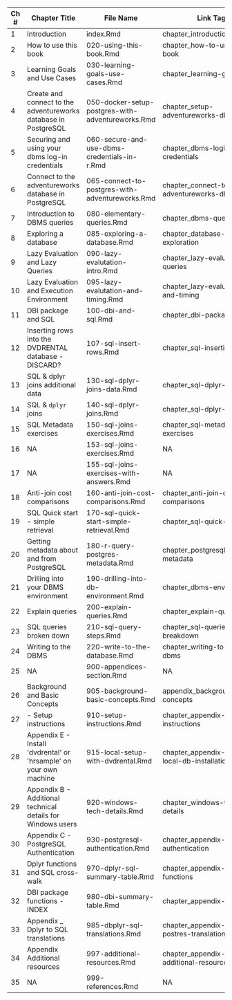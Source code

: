 |Ch # | Chapter Title | File Name | Link Tag|
|----|---------------------|---------------------|---------|
|1|Introduction|index.Rmd|chapter_introduction|
|2|How to use this book |020-using-this-book.Rmd|chapter_how-to-use-this-book|
|3|Learning Goals and Use Cases |030-learning-goals-use-cases.Rmd|chapter_learning-goals|
|4|Create and connect to the adventureworks database in PostgreSQL|050-docker-setup-postgres-with-adventureworks.Rmd|chapter_setup-adventureworks-db|
|5|Securing and using your dbms log-in credentials |060-secure-and-use-dbms-credentials-in-r.Rmd|chapter_dbms-login-credentials|
|6|Connect to the adventureworks database in PostgreSQL|065-connect-to-postgres-with-adventureworks.Rmd|chapter_connect-to-adventureworks-db|
|7|Introduction to DBMS queries |080-elementary-queries.Rmd|chapter_dbms-queries-intro|
|8|Exploring a database |085-exploring-a-database.Rmd|chapter_database-exploration|
|9|Lazy Evaluation and Lazy Queries |090-lazy-evalutation-intro.Rmd|chapter_lazy-evaluation-queries|
|10|Lazy Evaluation and Execution Environment |095-lazy-evalutation-and-timing.Rmd|chapter_lazy-evaluation-and-timing|
|11|DBI package and SQL |100-dbi-and-sql.Rmd|chapter_dbi-package-sql|
|12|Inserting rows into the DVDRENTAL database - DISCARD? |107-sql-insert-rows.Rmd|chapter_sql-inserting-rows|
|13|SQL & dplyr joins additional data |130-sql-dplyr-joins-data.Rmd|chapter_sql-dplyr-data|
|14|SQL & `dplyr` joins |140-sql-dplyr-joins.Rmd|chapter_sql-dplyr-joins|
|15|SQL Metadata exercises |150-sql-joins-exercises.Rmd|chapter_sql-metadata-exercises|
|16|NA|153-sql-joins-exercises.Rmd|NA|
|17|NA|155-sql-joins-exercises-with-answers.Rmd|NA|
|18|Anti-join cost comparisons |160-anti-join-cost-comparisons.Rmd|chapter_anti-join-cost-comparisons|
|19|SQL Quick start - simple retrieval |170-sql-quick-start-simple-retrieval.Rmd|chapter_sql-quick-start|
|20|Getting metadata about and from PostgreSQL |180-r-query-postgres-metadata.Rmd|chapter_postgresql-metadata|
|21|Drilling into your DBMS environment |190-drilling-into-db-environment.Rmd|chapter_dbms-environment|
|22|Explain queries |200-explain-queries.Rmd|chapter_explain-queries|
|23|SQL queries broken down |210-sql-query-steps.Rmd|chapter_sql-queries-breakdown|
|24|Writing to the DBMS |220-write-to-the-database.Rmd|chapter_writing-to-the-dbms|
|25|NA|900-appendices-section.Rmd|NA|
|26|Background and Basic Concepts|905-background-basic-concepts.Rmd|appendix_background_basic-concepts|
|27| - Setup instructions|910-setup-instructions.Rmd|chapter_appendix-setup-instructions|
|28|Appendix E - Install 'dvdrental' or 'hrsample' on your own machine |915-local-setup-with-dvdrental.Rmd|chapter_appendix-postgres-local-db-installation|
|29|Appendix B - Additional technical details for Windows users |920-windows-tech-details.Rmd|chapter_windows-tech-details|
|30|Appendix C - PostgreSQL Authentication |930-postgresql-authentication.Rmd|chapter_appendix-postresql-authentication|
|31|Dplyr functions and SQL cross-walk |970-dplyr-sql-summary-table.Rmd|chapter_appendix-dplyr-functions|
|32|DBI package functions - INDEX |980-dbi-summary-table.Rmd|chapter_appendix-dbi-index|
|33|Appendix _ Dplyr to SQL translations |985-dbplyr-sql-translations.Rmd|chapter_appendix-dplyr-to-postres-translation|
|34|Appendix Additional resources |997-additional-resources.Rmd|chapter_appendix-additional-resources|
|35|NA|999-references.Rmd|NA|
